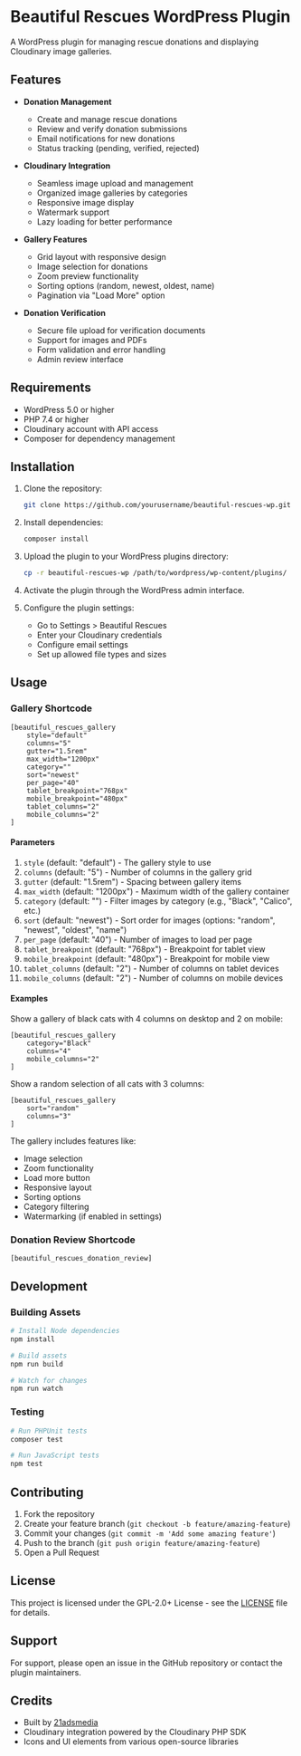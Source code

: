 # Beautiful Rescues WordPress Plugin

A WordPress plugin for managing rescue donations and displaying Cloudinary image galleries.

## Features

- **Donation Management**
  - Create and manage rescue donations
  - Review and verify donation submissions
  - Email notifications for new donations
  - Status tracking (pending, verified, rejected)

- **Cloudinary Integration**
  - Seamless image upload and management
  - Organized image galleries by categories
  - Responsive image display
  - Watermark support
  - Lazy loading for better performance

- **Gallery Features**
  - Grid layout with responsive design
  - Image selection for donations
  - Zoom preview functionality
  - Sorting options (random, newest, oldest, name)
  - Pagination via "Load More" option

- **Donation Verification**
  - Secure file upload for verification documents
  - Support for images and PDFs
  - Form validation and error handling
  - Admin review interface

## Requirements

- WordPress 5.0 or higher
- PHP 7.4 or higher
- Cloudinary account with API access
- Composer for dependency management

## Installation

1. Clone the repository:
   ```bash
   git clone https://github.com/yourusername/beautiful-rescues-wp.git
   ```

2. Install dependencies:
   ```bash
   composer install
   ```

3. Upload the plugin to your WordPress plugins directory:
   ```bash
   cp -r beautiful-rescues-wp /path/to/wordpress/wp-content/plugins/
   ```

4. Activate the plugin through the WordPress admin interface.

5. Configure the plugin settings:
   - Go to Settings > Beautiful Rescues
   - Enter your Cloudinary credentials
   - Configure email settings
   - Set up allowed file types and sizes

## Usage

### Gallery Shortcode
```
[beautiful_rescues_gallery 
    style="default"
    columns="5"
    gutter="1.5rem"
    max_width="1200px"
    category=""
    sort="newest"
    per_page="40"
    tablet_breakpoint="768px"
    mobile_breakpoint="480px"
    tablet_columns="2"
    mobile_columns="2"
]
```

#### Parameters

1. `style` (default: "default") - The gallery style to use
2. `columns` (default: "5") - Number of columns in the gallery grid
3. `gutter` (default: "1.5rem") - Spacing between gallery items
4. `max_width` (default: "1200px") - Maximum width of the gallery container
5. `category` (default: "") - Filter images by category (e.g., "Black", "Calico", etc.)
6. `sort` (default: "newest") - Sort order for images (options: "random", "newest", "oldest", "name")
7. `per_page` (default: "40") - Number of images to load per page
8. `tablet_breakpoint` (default: "768px") - Breakpoint for tablet view
9. `mobile_breakpoint` (default: "480px") - Breakpoint for mobile view
10. `tablet_columns` (default: "2") - Number of columns on tablet devices
11. `mobile_columns` (default: "2") - Number of columns on mobile devices

#### Examples

Show a gallery of black cats with 4 columns on desktop and 2 on mobile:
```
[beautiful_rescues_gallery 
    category="Black"
    columns="4"
    mobile_columns="2"
]
```

Show a random selection of all cats with 3 columns:
```
[beautiful_rescues_gallery 
    sort="random"
    columns="3"
]
```

The gallery includes features like:
- Image selection
- Zoom functionality
- Load more button
- Responsive layout
- Sorting options
- Category filtering
- Watermarking (if enabled in settings)

### Donation Review Shortcode
```
[beautiful_rescues_donation_review]
```

## Development

### Building Assets
```bash
# Install Node dependencies
npm install

# Build assets
npm run build

# Watch for changes
npm run watch
```

### Testing
```bash
# Run PHPUnit tests
composer test

# Run JavaScript tests
npm test
```

## Contributing

1. Fork the repository
2. Create your feature branch (`git checkout -b feature/amazing-feature`)
3. Commit your changes (`git commit -m 'Add some amazing feature'`)
4. Push to the branch (`git push origin feature/amazing-feature`)
5. Open a Pull Request

## License

This project is licensed under the GPL-2.0+ License - see the [LICENSE](LICENSE) file for details.

## Support

For support, please open an issue in the GitHub repository or contact the plugin maintainers.

## Credits

- Built by [21adsmedia](https://21adsmedia.com)
- Cloudinary integration powered by the Cloudinary PHP SDK
- Icons and UI elements from various open-source libraries 

